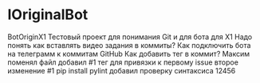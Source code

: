 # IOriginalBot
BotOriginX1
Тестовый проект для понимания Git и для бота для X1
Надо понять как вставлять видео задания в коммиты?
Как подключить бота на телеграмм к коммитам GitHub
Как добавить тег в коммит?
Максим поменял файл
добавил #1  тег для привязки к первому issue
второе изменение #1
pip install pylint добавил проверку синтаксиса
12456
